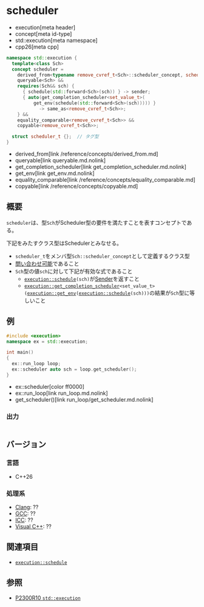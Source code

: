 # scheduler
* execution[meta header]
* concept[meta id-type]
* std::execution[meta namespace]
* cpp26[meta cpp]

```cpp
namespace std::execution {
  template<class Sch>
  concept scheduler =
    derived_from<typename remove_cvref_t<Sch>::scheduler_concept, scheduler_t> &&
    queryable<Sch> &&
    requires(Sch&& sch) {
      { schedule(std::forward<Sch>(sch)) } -> sender;
      { auto(get_completion_scheduler<set_value_t>(
          get_env(schedule(std::forward<Sch>(sch))))) }
            -> same_as<remove_cvref_t<Sch>>;
    } &&
    equality_comparable<remove_cvref_t<Sch>> &&
    copyable<remove_cvref_t<Sch>>;

  struct scheduler_t {};  // タグ型
}
```
* derived_from[link /reference/concepts/derived_from.md]
* queryable[link queryable.md.nolink]
* get_completion_scheduler[link get_completion_scheduler.md.nolink]
* get_env[link get_env.md.nolink]
* equality_comparable[link /reference/concepts/equality_comparable.md]
* copyable[link /reference/concepts/copyable.md]

## 概要
`scheduler`は、型`Sch`がScheduler型の要件を満たすことを表すコンセプトである。

下記をみたすクラス型はSchedulerとみなせる。

- `scheduler_t`をメンバ型`Sch::scheduler_concept`として定義するクラス型
- [問い合わせ可能](queryable.md.nolink)であること
- `Sch`型の値`sch`に対して下記が有効な式であること
    - [`execution::schedule`](schedule.md.nolink)`(sch)`が[Sender](sender.md)を返すこと
    - [`execution::get_completion_scheduler`](get_completion_scheduler.md.nolink)`<set_value_t>(`[`execution::get_env`](get_env.md.nolink)`(`[`execution::schedule`](schedule.md.nolink)`(sch)))`の結果が`Sch`型に等しいこと


## 例
```cpp example
#include <execution>
namespace ex = std::execution;

int main()
{
  ex::run_loop loop;
  ex::scheduler auto sch = loop.get_scheduler();
}
```
* ex::scheduler[color ff0000]
* ex::run_loop[link run_loop.md.nolink]
* get_scheduler()[link run_loop/get_scheduler.md.nolink]

### 出力
```
```


## バージョン
### 言語
- C++26

### 処理系
- [Clang](/implementation.md#clang): ??
- [GCC](/implementation.md#gcc): ??
- [ICC](/implementation.md#icc): ??
- [Visual C++](/implementation.md#visual_cpp): ??


## 関連項目
- [`execution::schedule`](schedule.md.nolink)


## 参照
- [P2300R10 `std::execution`](https://www.open-std.org/jtc1/sc22/wg21/docs/papers/2024/p2300r10.html)

